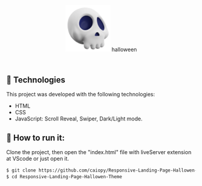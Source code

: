 

<p align="center" display="flex" flex-direction="column">
   <img alt="skull" src="assets/img/logo.png" width="120px">
   <span>halloween</span>
</p>




<br>

## 🧪 Technologies

This project was developed with the following technologies:

- HTML
- CSS
- JavaScript: Scroll Reveal, Swiper, Dark/Light mode.

## 🚀 How to run it:

Clone the project, then open  the "index.html" file with liveServer extension at VScode or just open it.

```bash
$ git clone https://github.com/caiopy/Responsive-Landing-Page-Hallowen-Theme
$ cd Responsive-Landing-Page-Hallowen-Theme
```


